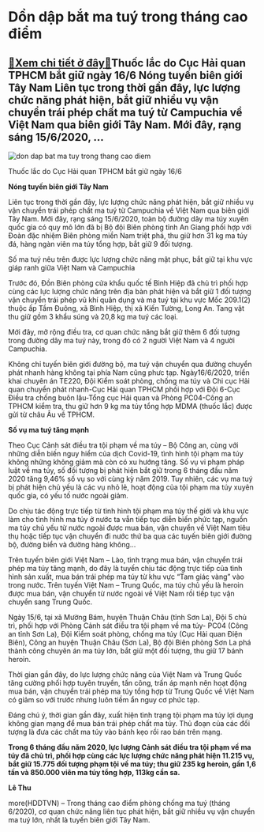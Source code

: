 Dồn dập bắt ma tuý trong tháng cao điểm
=======================================

[:gift:Xem chi tiết ở đây:gift:](https://hddtvn.com/don-dap-bat-ma-tuy-trong-thang-cao-diem/)Thuốc lắc do Cục Hải quan TPHCM bắt giữ ngày 16/6 Nóng tuyến biên giới Tây Nam Liên tục trong thời gần đây, lực lượng chức năng phát hiện, bắt giữ nhiều vụ vận chuyển trái phép chất ma tuý từ Campuchia về Việt Nam qua biên giới Tây Nam. Mới đây, rạng sáng 15/6/2020, …
----------------------------------------------------------------------------------------------------------------------------------------------------------------------------------------------------------------------------------------------------------------------------





![don dap bat ma tuy trong thang cao diem](https://haiquanonline.com.vn/stores/news_dataimages/hoalt/062020/16/16/in_article/4053_IMG-1915.jpg?rt=20200617143125 "Dồn dập bắt ma tuý trong tháng cao điểm")


Thuốc lắc do Cục Hải quan TPHCM bắt giữ ngày 16/6



**Nóng tuyến biên giới Tây Nam**


Liên tục trong thời gần đây, lực lượng chức năng phát hiện, bắt giữ nhiều vụ vận chuyển trái phép chất ma tuý từ Campuchia về Việt Nam qua biên giới Tây Nam. Mới đây, rạng sáng 15/6/2020, toàn bộ đường dây ma túy xuyên quốc gia có quy mô lớn đã bị Bộ đội Biên phòng tỉnh An Giang phối hợp với Đoàn đặc nhiệm Biên phòng miền Nam triệt phá, thu giữ hơn 31 kg ma túy đá, hàng ngàn viên ma túy tổng hợp, bắt giữ 9 đối tượng.


Số ma tuý nêu trên được lực lượng chức năng mật phục, bắt giữ tại khu vực giáp ranh giữa Việt Nam và Campuchia


Trước đó, Đồn Biên phòng cửa khẩu quốc tế Bình Hiệp đã chủ trì phối hợp cùng các lực lượng chức năng trên địa bàn phát hiện và bắt giữ 1 đối tượng vận chuyển trái phép vũ khí quân dụng và ma tuý tại khu vực Mốc 209.1(2) thuộc ấp Tầm Đuông, xã Bình Hiệp, thị xã Kiến Tường, Long An. Tang vật thu giữ gồm 3 khẩu súng và 20,8 kg ma tuý các loại.


Mới đây, mở rộng điều tra, cơ quan chức năng bắt giữ thêm 6 đối tượng trong đường dây ma tuý này, trong đó có 2 người Việt Nam và 4 người Campuchia.


Không chỉ tuyến biên giới đường bộ, ma tuý vận chuyển qua đường chuyển phát nhanh hàng không tại phía Nam cũng phưc tạp. Ngày16/6/2020, triển khai chuyên án TE220, Đội Kiểm soát phòng, chống ma túy và Chi cục Hải quan chuyển phát nhanh-Cục Hải quan TPHCM phối hợp với Đội 6-Cục Điều tra chống buôn lậu-Tổng cục Hải quan và Phòng PC04-Công an TPHCM kiểm tra, thu giữ hơn 9 kg ma túy tổng hợp MDMA (thuốc lắc) được gửi từ châu Âu về TPHCM.


**Số vụ ma tuý tăng mạnh**


Theo Cục Cảnh sát điều tra tội phạm về ma túy – Bộ Công an, cùng với những diễn biến nguy hiểm của dịch Covid-19, tình hình tội phạm ma túy không những không giảm mà còn có xu hướng tăng. Số vụ vi phạm pháp luật về ma túy, số đối tượng bị phát hiện bắt giữ trong 6 tháng đầu năm 2020 tăng 9,46% số vụ so với cùng kỳ năm 2019. Tuy nhiên, các vụ ma tuý bị phát hiện chủ yếu là các vụ nhỏ lẻ, hoạt động của tội phạm ma túy xuyên quốc gia, có yếu tố nước ngoài giảm.


Do chịu tác động trực tiếp từ tình hình tội phạm ma túy thế giới và khu vực làm cho tình hình ma túy ở nước ta vẫn tiếp tục diễn biến phức tạp, nguồn ma túy chủ yếu từ nước ngoài được mua bán, vận chuyển về Việt Nam tiêu thụ hoặc tiếp tục vận chuyển đi nước thứ ba qua các tuyến biên giới đường bộ, đường biển và đường hàng không…


Trên tuyến biên giới Việt Nam – Lào, tình trạng mua bán, vận chuyển trái phép ma túy tăng mạnh, do đây là tuyến chịu tác động trực tiếp của tình hình sản xuất, mua bán trái phép ma túy từ khu vực “Tam giác vàng” vào trong nước. Trên tuyến Việt Nam – Trung Quốc, ma túy chủ yếu là heroin được mua bán, vận chuyển từ nước ngoài về Việt Nam rồi tiếp tục vận chuyển sang Trung Quốc.


Ngày 15/6, tại xã Mường Bám, huyện Thuận Châu (tỉnh Sơn La), Đội 5 chủ trì, phối hợp với Phòng Cảnh sát điều tra tội phạm về ma túy- PC04 (Công an tỉnh Sơn La), Đội Kiểm soát phòng, chống ma túy (Cục Hải quan Điện Biên), Công an huyện Thuận Châu (Sơn La), Bộ đội Biên phòng Sơn La phá thành công chuyên án ma túy lớn, bắt giữ một đối tượng, thu giữ 17 bánh heroin.


Thời gian gần đây, do lực lượng chức năng của Việt Nam và Trung Quốc tăng cường phối hợp tuyên truyền, tấn công, trấn áp mạnh nên hoạt động mua bán, vận chuyển trái phép ma túy tổng hợp từ Trung Quốc về Việt Nam có giảm so với trước nhưng luôn tiềm ẩn nguy cơ phức tạp.


Đáng chú ý, thời gian gần đây, xuất hiện tình trạng tội phạm ma túy lợi dụng không gian mạng để mua bán trái phép chất ma túy. Thủ đoạn của các đối tượng là đưa các chất ma túy vào bánh kẹo rồi rao bán trên mạng.





**Trong 6 tháng đầu năm 2020, lực lượng Cảnh sát điều tra tội phạm về ma túy đã chủ trì, phối hợp cùng các lực lượng chức năng phát hiện 11.215 vụ, bắt giữ 15.775 đối tượng phạm tội về ma túy; thu giữ 235 kg heroin, gần 1,6 tấn và 850.000 viên ma túy tổng hợp, 113kg cần sa.**




**Lê Thu**



more(HDDTVN) – Trong tháng cao điểm phòng chống ma tuý (tháng 6/2020), cơ quan chức năng liên tục phát hiện, bắt giữ nhiều vụ vận chuyển ma tuý lớn, nhất là tuyến biên giới Tây Nam.

